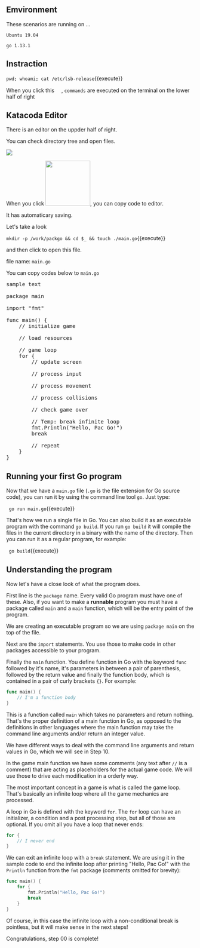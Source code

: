 ## Emvironment

These scenarios are running on ...

`Ubuntu 19.04`

`go 1.13.1`

## Instraction

`pwd; whoami; cat /etc/lsb-release`{{execute}}

When you click this <img src='https://i.gyazo.com/b1360ae66c0324fa407acb121d67ad48.png' width=15px>, `commands` are executed on the terminal on the lower half of right

## Katacoda Editor

There is an editor on the uppder half of right.

You can check directory tree and open files.

![](https://i.gyazo.com/6110e1d09bf91b2f61335108afeec99b.png)

When you click <img src='https://i.gyazo.com/36732319491cd2b4ebeeb1a9ef0e0356.png' width=120px>, you can copy code to editor.

It has automaticary saving.

Let's take a look

`mkdir -p /work/packgo && cd $_ && touch ./main.go`{{execute}}

and then click to open this file.

file name: `main.go`

You can copy codes below to `main.go`

<pre class="file" data-filename="/work/packgo/sample.txt" data-target="replace">
sample text

package main

import "fmt"

func main() {
    // initialize game

    // load resources

    // game loop
    for {
        // update screen

        // process input

        // process movement

        // process collisions

        // check game over

        // Temp: break infinite loop
        fmt.Println("Hello, Pac Go!")
        break

        // repeat
    }
}
</pre>

## Running your first Go program

Now that we have a `main.go` file (`.go` is the file extension for Go source code), you can run it by using the command line tool `go`. Just type:

` go run main.go`{{execute}}

That's how we run a single file in Go. You can also build it as an executable program with the command `go build`. If you run `go build` it will compile the files in the current directory in a binary with the name of the directory. Then you can run it as a regular program, for example:

` go build`{{execute}}

## Understanding the program

Now let's have a close look of what the program does.

First line is the `package` name. Every valid Go program must have one of these. Also, if you want to make a **runnable** program you must have a package called `main` and a `main` function, which will be the entry point of the program.

We are creating an executable program so we are using `package main` on the top of the file.

Next are the `import` statements. You use those to make code in other packages accessible to your program.

Finally the `main` function. You define function in Go with the keyword `func` followed by it's name, it's parameters in between a pair of parenthesis, followed by the return value and finally the function body, which is contained in a pair of curly brackets `{}`. For example:

```go
func main() {
    // I'm a function body
}
```

This is a function called `main` which takes no parameters and return nothing. That's the proper definition of a main function in Go, as opposed to the definitions in other languages where the main function may take the command line arguments and/or return an integer value.

We have different ways to deal with the command line arguments and return values in Go, which we will see in Step 10.

In the game main function we have some comments (any text after `//` is a comment) that are acting as placeholders for the actual game code. We will use those to drive each modification in a orderly way.

The most important concept in a game is what is called the game loop. That's basically an infinite loop where all the game mechanics are processed.

A loop in Go is defined with the keyword `for`. The `for` loop can have an initializer, a condition and a post processing step, but all of those are optional. If you omit all you have a loop that never ends:

```go
for {
    // I never end
}
```

We can exit an infinite loop with a `break` statement. We are using it in the sample code to end the infinite loop after printing "Hello, Pac Go!" with the `Println` function from the `fmt` package (comments omitted for brevity):

```go
func main() {
    for {
        fmt.Println("Hello, Pac Go!")
        break
    }
}
```

Of course, in this case the infinite loop with a non-conditional break is pointless, but it will make sense in the next steps!

Congratulations, step 00 is complete! 
